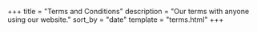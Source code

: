 +++
title = "Terms and Conditions"
description = "Our terms with anyone using our website."
sort_by = "date"
template = "terms.html"
+++